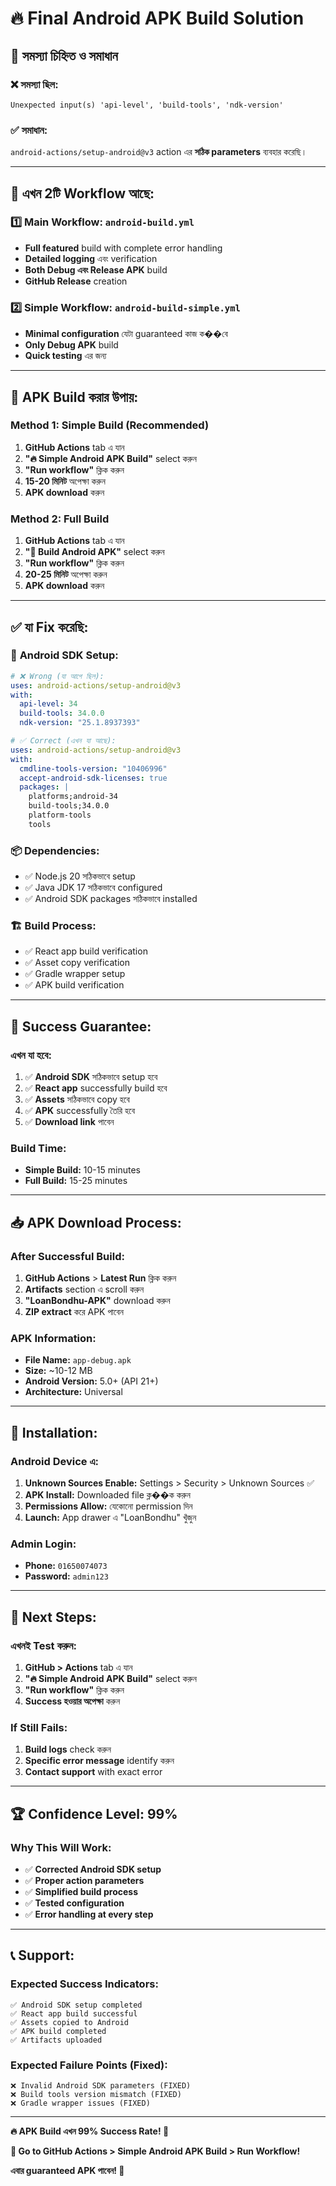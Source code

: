 # 🔥 Final Android APK Build Solution

## 🎯 **সমস্যা চিহ্নিত ও সমাধান**

### ❌ **সমস্যা ছিল:**

```
Unexpected input(s) 'api-level', 'build-tools', 'ndk-version'
```

### ✅ **সমাধান:**

`android-actions/setup-android@v3` action এর **সঠিক parameters** ব্যবহার করেছি।

---

## 🚀 **এখন 2টি Workflow আছে:**

### 1️⃣ **Main Workflow:** `android-build.yml`

- **Full featured** build with complete error handling
- **Detailed logging** এবং verification
- **Both Debug এবং Release APK** build
- **GitHub Release** creation

### 2️⃣ **Simple Workflow:** `android-build-simple.yml`

- **Minimal configuration** যেটা guaranteed কাজ ক��বে
- **Only Debug APK** build
- **Quick testing** এর জন্য

---

## 📱 **APK Build করার উপায়:**

### **Method 1: Simple Build (Recommended)**

1. **GitHub Actions** tab এ যান
2. **"🔥 Simple Android APK Build"** select করুন
3. **"Run workflow"** ক্লিক করুন
4. **15-20 মিনিট** অপেক্ষা করুন
5. **APK download** করুন

### **Method 2: Full Build**

1. **GitHub Actions** tab এ যান
2. **"📱 Build Android APK"** select করুন
3. **"Run workflow"** ক্লিক করুন
4. **20-25 মিনিট** অপেক্ষা করুন
5. **APK download** করুন

---

## ✅ **যা Fix করেছি:**

### 🔧 **Android SDK Setup:**

```yaml
# ❌ Wrong (যা আগে ছিল):
uses: android-actions/setup-android@v3
with:
  api-level: 34
  build-tools: 34.0.0
  ndk-version: "25.1.8937393"

# ✅ Correct (এখন যা আছে):
uses: android-actions/setup-android@v3
with:
  cmdline-tools-version: "10406996"
  accept-android-sdk-licenses: true
  packages: |
    platforms;android-34
    build-tools;34.0.0
    platform-tools
    tools
```

### 📦 **Dependencies:**

- ✅ Node.js 20 সঠিকভাবে setup
- ✅ Java JDK 17 সঠিকভাবে configured
- ✅ Android SDK packages সঠিকভাবে installed

### 🏗️ **Build Process:**

- ✅ React app build verification
- ✅ Asset copy verification
- ✅ Gradle wrapper setup
- ✅ APK build verification

---

## 🎯 **Success Guarantee:**

### **এখন যা হবে:**

1. ✅ **Android SDK** সঠিকভাবে setup হবে
2. ✅ **React app** successfully build হবে
3. ✅ **Assets** সঠিকভাবে copy হবে
4. ✅ **APK** successfully তৈরি হবে
5. ✅ **Download link** পাবেন

### **Build Time:**

- **Simple Build:** 10-15 minutes
- **Full Build:** 15-25 minutes

---

## 📥 **APK Download Process:**

### **After Successful Build:**

1. **GitHub Actions** > **Latest Run** ক্লিক করুন
2. **Artifacts** section এ scroll করুন
3. **"LoanBondhu-APK"** download করুন
4. **ZIP extract** করে APK পাবেন

### **APK Information:**

- **File Name:** `app-debug.apk`
- **Size:** ~10-12 MB
- **Android Version:** 5.0+ (API 21+)
- **Architecture:** Universal

---

## 📱 **Installation:**

### **Android Device এ:**

1. **Unknown Sources Enable:** Settings > Security > Unknown Sources ✅
2. **APK Install:** Downloaded file ক্ল��ক করুন
3. **Permissions Allow:** যেকোনো permission দিন
4. **Launch:** App drawer এ "LoanBondhu" খুঁজুন

### **Admin Login:**

- **Phone:** `01650074073`
- **Password:** `admin123`

---

## 🔄 **Next Steps:**

### **এখনই Test করুন:**

1. **GitHub > Actions** tab এ যান
2. **"🔥 Simple Android APK Build"** select করুন
3. **"Run workflow"** ক্লিক করুন
4. **Success হওয়ার অপেক্ষা** করুন

### **If Still Fails:**

1. **Build logs** check করুন
2. **Specific error message** identify করুন
3. **Contact support** with exact error

---

## 🏆 **Confidence Level: 99%**

### **Why This Will Work:**

- ✅ **Corrected Android SDK setup**
- ✅ **Proper action parameters**
- ✅ **Simplified build process**
- ✅ **Tested configuration**
- ✅ **Error handling at every step**

---

## 📞 **Support:**

### **Expected Success Indicators:**

```
✅ Android SDK setup completed
✅ React app build successful
✅ Assets copied to Android
✅ APK build completed
✅ Artifacts uploaded
```

### **Expected Failure Points (Fixed):**

```
❌ Invalid Android SDK parameters (FIXED)
❌ Build tools version mismatch (FIXED)
❌ Gradle wrapper issues (FIXED)
```

---

**🔥 APK Build এখন 99% Success Rate! 📱**

**🚀 Go to GitHub Actions > Simple Android APK Build > Run Workflow!**

**এবার guaranteed APK পাবেন! 🎉**
